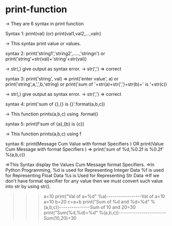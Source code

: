 # print-function
-> They are 6 syntax in print function

Syntax 1:
        print(val)
           (or)
        print(val1,val2,...,valn)

-> This syntax print value or values.

syntax 2:
        print('string1','string2',.....,'stringn')
                   or
        print('string'+str(val)+'string'+str(val))

-> str(,) give output as syntax error.
-> str(',') => correct

syntax 3:
         print('string', val)  => print('enter value', a)
                        or
         print('string',a,',',b,'string)
                        or
         print('sum of '+str(a)+str(',')+str(b)+' is '+str(c))

-> str(,) give output as syntax error.
-> str(',') => correct

syntax 4:
         print('sum of {},{} is {}'.format(a,b,c))

-> This function prints(a,b,c) using .format()

syntax 5:
        print(f'sum of {a},{b} is {c})

-> This function prints(a,b,c) using f

syntax 6:
        print(Message Cum Value with format Specifiers )
				          OR
		    print(Value Cum Message with format Specifiers )  => print('sum of %d,%0.2f is %0.2f' %(a,b,c))

=>This Syntax display the Values Cum Message format Specifiers.
=>In Python Programming,
		%d is used for Representing  Integer Data
		%f is used for Representing Float Data
		%s is Used for Representing Str Data
=>If we don't have format specifier for any value then we must convert such value into str by using str().

>>>a=10
>>> print("Val of a=%d" %a)-----------------Val of a=10
>>> a=10
>>> b=20
>>> c=a+b
>>> print("Sum of %d and %d=%d" %(a,b,c))---------------Sum of 10 and 20=30
>>> print("Sum(%d,%d)=%d" %(a,b,c))-----------------------Sum(10,20)=30
